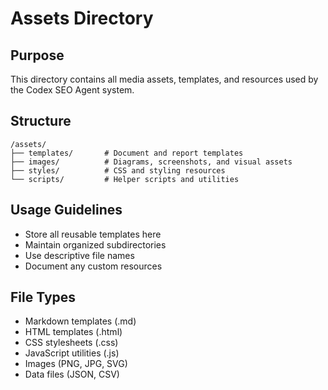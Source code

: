 # Assets Directory

## Purpose
This directory contains all media assets, templates, and resources used by the Codex SEO Agent system.

## Structure
```
/assets/
├── templates/       # Document and report templates
├── images/          # Diagrams, screenshots, and visual assets
├── styles/          # CSS and styling resources
└── scripts/         # Helper scripts and utilities
```

## Usage Guidelines
- Store all reusable templates here
- Maintain organized subdirectories
- Use descriptive file names
- Document any custom resources

## File Types
- Markdown templates (.md)
- HTML templates (.html)
- CSS stylesheets (.css)
- JavaScript utilities (.js)
- Images (PNG, JPG, SVG)
- Data files (JSON, CSV)
